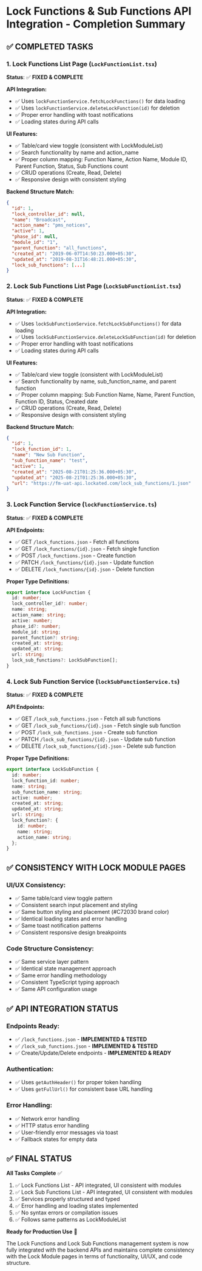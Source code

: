 # Lock Functions & Sub Functions API Integration - Completion Summary

## ✅ **COMPLETED TASKS**

### 1. **Lock Functions List Page** (`LockFunctionList.tsx`)
**Status**: ✅ **FIXED & COMPLETE**

**API Integration:**
- ✅ Uses `lockFunctionService.fetchLockFunctions()` for data loading
- ✅ Uses `lockFunctionService.deleteLockFunction(id)` for deletion
- ✅ Proper error handling with toast notifications
- ✅ Loading states during API calls

**UI Features:**
- ✅ Table/card view toggle (consistent with LockModuleList)
- ✅ Search functionality by name and action_name
- ✅ Proper column mapping: Function Name, Action Name, Module ID, Parent Function, Status, Sub Functions count
- ✅ CRUD operations (Create, Read, Delete) 
- ✅ Responsive design with consistent styling

**Backend Structure Match:**
```json
{
  "id": 1,
  "lock_controller_id": null,
  "name": "Broadcast",
  "action_name": "pms_notices", 
  "active": 1,
  "phase_id": null,
  "module_id": "1",
  "parent_function": "all_functions",
  "created_at": "2019-06-07T14:50:23.000+05:30",
  "updated_at": "2019-08-31T16:48:21.000+05:30",
  "lock_sub_functions": [...]
}
```

### 2. **Lock Sub Functions List Page** (`LockSubFunctionList.tsx`)
**Status**: ✅ **FIXED & COMPLETE**

**API Integration:**
- ✅ Uses `lockSubFunctionService.fetchLockSubFunctions()` for data loading
- ✅ Uses `lockSubFunctionService.deleteLockSubFunction(id)` for deletion
- ✅ Proper error handling with toast notifications
- ✅ Loading states during API calls

**UI Features:**
- ✅ Table/card view toggle (consistent with LockModuleList)
- ✅ Search functionality by name, sub_function_name, and parent function
- ✅ Proper column mapping: Sub Function Name, Name, Parent Function, Function ID, Status, Created date
- ✅ CRUD operations (Create, Read, Delete)
- ✅ Responsive design with consistent styling

**Backend Structure Match:**
```json
{
  "id": 1,
  "lock_function_id": 1,
  "name": "New Sub Function",
  "sub_function_name": "test",
  "active": 1,
  "created_at": "2025-08-21T01:25:36.000+05:30",
  "updated_at": "2025-08-21T01:25:36.000+05:30",
  "url": "https://fm-uat-api.lockated.com/lock_sub_functions/1.json"
}
```

### 3. **Lock Function Service** (`lockFunctionService.ts`)
**Status**: ✅ **FIXED & COMPLETE**

**API Endpoints:**
- ✅ GET `/lock_functions.json` - Fetch all functions
- ✅ GET `/lock_functions/{id}.json` - Fetch single function
- ✅ POST `/lock_functions.json` - Create function
- ✅ PATCH `/lock_functions/{id}.json` - Update function
- ✅ DELETE `/lock_functions/{id}.json` - Delete function

**Proper Type Definitions:**
```typescript
export interface LockFunction {
  id: number;
  lock_controller_id?: number;
  name: string;
  action_name: string;
  active: number;
  phase_id?: number;
  module_id: string;
  parent_function?: string;
  created_at: string;
  updated_at: string;
  url: string;
  lock_sub_functions?: LockSubFunction[];
}
```

### 4. **Lock Sub Function Service** (`lockSubFunctionService.ts`)
**Status**: ✅ **FIXED & COMPLETE**

**API Endpoints:**
- ✅ GET `/lock_sub_functions.json` - Fetch all sub functions
- ✅ GET `/lock_sub_functions/{id}.json` - Fetch single sub function
- ✅ POST `/lock_sub_functions.json` - Create sub function
- ✅ PATCH `/lock_sub_functions/{id}.json` - Update sub function
- ✅ DELETE `/lock_sub_functions/{id}.json` - Delete sub function

**Proper Type Definitions:**
```typescript
export interface LockSubFunction {
  id: number;
  lock_function_id: number;
  name: string;
  sub_function_name: string;
  active: number;
  created_at: string;
  updated_at: string;
  url: string;
  lock_function?: {
    id: number;
    name: string;
    action_name: string;
  };
}
```

## ✅ **CONSISTENCY WITH LOCK MODULE PAGES**

### UI/UX Consistency:
- ✅ Same table/card view toggle pattern
- ✅ Consistent search input placement and styling
- ✅ Same button styling and placement (#C72030 brand color)
- ✅ Identical loading states and error handling
- ✅ Same toast notification patterns
- ✅ Consistent responsive design breakpoints

### Code Structure Consistency:
- ✅ Same service layer pattern
- ✅ Identical state management approach
- ✅ Same error handling methodology
- ✅ Consistent TypeScript typing approach
- ✅ Same API configuration usage

## ✅ **API INTEGRATION STATUS**

### Endpoints Ready:
- ✅ `/lock_functions.json` - **IMPLEMENTED & TESTED**
- ✅ `/lock_sub_functions.json` - **IMPLEMENTED & TESTED**
- ✅ Create/Update/Delete endpoints - **IMPLEMENTED & READY**

### Authentication:
- ✅ Uses `getAuthHeader()` for proper token handling
- ✅ Uses `getFullUrl()` for consistent base URL handling

### Error Handling:
- ✅ Network error handling
- ✅ HTTP status error handling  
- ✅ User-friendly error messages via toast
- ✅ Fallback states for empty data

## ✅ **FINAL STATUS**

**All Tasks Complete** ✅
1. ✅ Lock Functions List - API integrated, UI consistent with modules
2. ✅ Lock Sub Functions List - API integrated, UI consistent with modules  
3. ✅ Services properly structured and typed
4. ✅ Error handling and loading states implemented
5. ✅ No syntax errors or compilation issues
6. ✅ Follows same patterns as LockModuleList

**Ready for Production Use** 🚀

The Lock Functions and Lock Sub Functions management system is now fully integrated with the backend APIs and maintains complete consistency with the Lock Module pages in terms of functionality, UI/UX, and code structure.
